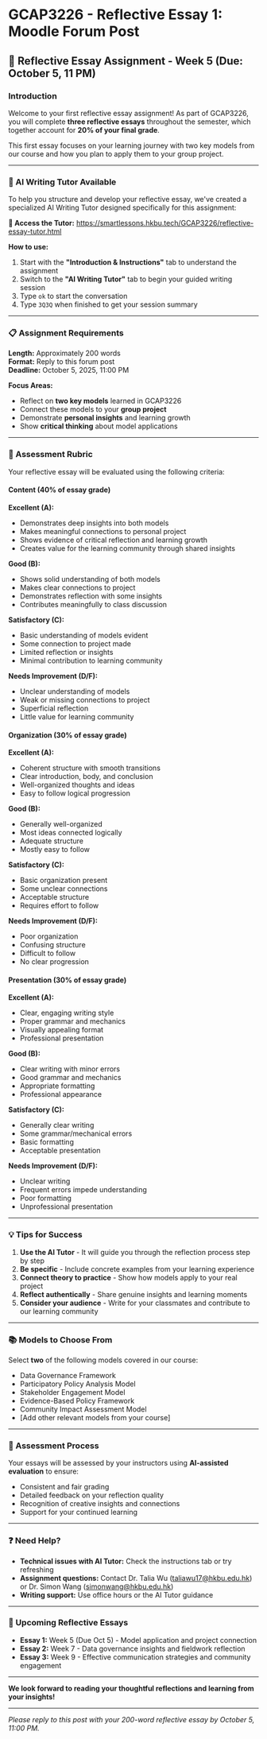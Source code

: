 # GCAP3226 - Reflective Essay 1: Moodle Forum Post

## 📝 **Reflective Essay Assignment - Week 5 (Due: October 5, 11 PM)**

### **Introduction**

Welcome to your first reflective essay assignment! As part of GCAP3226, you will complete **three reflective essays** throughout the semester, which together account for **20% of your final grade**.

This first essay focuses on your learning journey with two key models from our course and how you plan to apply them to your group project.

---

### **🤖 AI Writing Tutor Available**

To help you structure and develop your reflective essay, we've created a specialized AI Writing Tutor designed specifically for this assignment:

**📖 Access the Tutor:** https://smartlessons.hkbu.tech/GCAP3226/reflective-essay-tutor.html

**How to use:**
1. Start with the **"Introduction & Instructions"** tab to understand the assignment
2. Switch to the **"AI Writing Tutor"** tab to begin your guided writing session
3. Type `ok` to start the conversation
4. Type `3Q3Q` when finished to get your session summary

---

### **📋 Assignment Requirements**

**Length:** Approximately 200 words  
**Format:** Reply to this forum post  
**Deadline:** October 5, 2025, 11:00 PM  

**Focus Areas:**
- Reflect on **two key models** learned in GCAP3226
- Connect these models to your **group project**
- Demonstrate **personal insights** and learning growth
- Show **critical thinking** about model applications

---

### **🎯 Assessment Rubric**

Your reflective essay will be evaluated using the following criteria:

#### **Content (40% of essay grade)**
**Excellent (A):** 
- Demonstrates deep insights into both models
- Makes meaningful connections to personal project
- Shows evidence of critical reflection and learning growth
- Creates value for the learning community through shared insights

**Good (B):** 
- Shows solid understanding of both models
- Makes clear connections to project
- Demonstrates reflection with some insights
- Contributes meaningfully to class discussion

**Satisfactory (C):** 
- Basic understanding of models evident
- Some connection to project made
- Limited reflection or insights
- Minimal contribution to learning community

**Needs Improvement (D/F):** 
- Unclear understanding of models
- Weak or missing connections to project
- Superficial reflection
- Little value for learning community

#### **Organization (30% of essay grade)**
**Excellent (A):** 
- Coherent structure with smooth transitions
- Clear introduction, body, and conclusion
- Well-organized thoughts and ideas
- Easy to follow logical progression

**Good (B):** 
- Generally well-organized
- Most ideas connected logically
- Adequate structure
- Mostly easy to follow

**Satisfactory (C):** 
- Basic organization present
- Some unclear connections
- Acceptable structure
- Requires effort to follow

**Needs Improvement (D/F):** 
- Poor organization
- Confusing structure
- Difficult to follow
- No clear progression

#### **Presentation (30% of essay grade)**
**Excellent (A):** 
- Clear, engaging writing style
- Proper grammar and mechanics
- Visually appealing format
- Professional presentation

**Good (B):** 
- Clear writing with minor errors
- Good grammar and mechanics
- Appropriate formatting
- Professional appearance

**Satisfactory (C):** 
- Generally clear writing
- Some grammar/mechanical errors
- Basic formatting
- Acceptable presentation

**Needs Improvement (D/F):** 
- Unclear writing
- Frequent errors impede understanding
- Poor formatting
- Unprofessional presentation

---

### **💡 Tips for Success**

1. **Use the AI Tutor** - It will guide you through the reflection process step by step
2. **Be specific** - Include concrete examples from your learning experience
3. **Connect theory to practice** - Show how models apply to your real project
4. **Reflect authentically** - Share genuine insights and learning moments
5. **Consider your audience** - Write for your classmates and contribute to our learning community

---

### **📚 Models to Choose From**

Select **two** of the following models covered in our course:
- Data Governance Framework
- Participatory Policy Analysis Model
- Stakeholder Engagement Model
- Evidence-Based Policy Framework
- Community Impact Assessment Model
- [Add other relevant models from your course]

---

### **🔄 Assessment Process**

Your essays will be assessed by your instructors using **AI-assisted evaluation** to ensure:
- Consistent and fair grading
- Detailed feedback on your reflection quality
- Recognition of creative insights and connections
- Support for your continued learning

---

### **❓ Need Help?**

- **Technical issues with AI Tutor:** Check the instructions tab or try refreshing
- **Assignment questions:** Contact Dr. Talia Wu (taliawu17@hkbu.edu.hk) or Dr. Simon Wang (simonwang@hkbu.edu.hk)
- **Writing support:** Use office hours or the AI Tutor guidance

---

### **📅 Upcoming Reflective Essays**

- **Essay 1:** Week 5 (Due Oct 5) - Model application and project connection
- **Essay 2:** Week 7 - Data governance insights and fieldwork reflection  
- **Essay 3:** Week 9 - Effective communication strategies and community engagement

---

**We look forward to reading your thoughtful reflections and learning from your insights!**

---

*Please reply to this post with your 200-word reflective essay by October 5, 11:00 PM.*